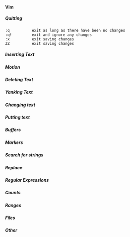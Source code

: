 #### Vim

##### Quitting

    :q          exit as long as there have been no changes
    :q!         exit and ignore any changes
    :x          exit saving changes
    ZZ          exit saving changes

##### Inserting Text
##### Motion
##### Deleting Text
##### Yanking Text
##### Changing text
##### Putting text
##### Buffers
##### Markers
##### Search for strings
##### Replace
##### Regular Expressions
##### Counts
##### Ranges
##### Files
##### Other
